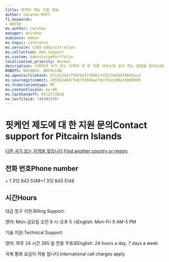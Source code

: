 ```yaml
---
title: 핏케언 제도 지원 정보
author: cmcatee-MSFT
f1.keywords:
- NOCSH
ms.author: cmcatee
manager: mnirkhe
audience: Admin
ms.topic: reference
ms.service: o365-administration
ms.collection: Adm_Support
ms.custom: AdminSurgePortfolio
localization_priority: Normal
description: 사용자의 국가 또는 지역에 대 한 지원 서비스에 문의 하는 방법을 알아보세요.
ROBOTS: NOINDEX, NOFOLLOW
ms.openlocfilehash: bfce134dcf94f6472788617e52154dd9f0b95acd
ms.sourcegitcommit: 2d59b24b877487f3b84aefdc7b1e200a21009999
ms.translationtype: MT
ms.contentlocale: ko-KR
ms.lasthandoff: 05/27/2020
ms.locfileid: "44391576"
---
```

# <a name="contact-support-for-pitcairn-islands"></a><span data-ttu-id="63678-103">핏케언 제도에 대 한 지원 문의</span><span class="sxs-lookup"><span data-stu-id="63678-103">Contact support for Pitcairn Islands</span></span>

<span data-ttu-id="63678-104">[다른 국가 또는 지역을 찾습니다](../contact-support-for-business-products.md).</span><span class="sxs-lookup"><span data-stu-id="63678-104">[Find another country or region](../contact-support-for-business-products.md).</span></span>

## <a name="phone-number"></a><span data-ttu-id="63678-105">전화 번호</span><span class="sxs-lookup"><span data-stu-id="63678-105">Phone number</span></span>
<span data-ttu-id="63678-106">+ 1 312 843 5148</span><span class="sxs-lookup"><span data-stu-id="63678-106">+1 312 843 5148</span></span>

## <a name="hours"></a><span data-ttu-id="63678-107">시간</span><span class="sxs-lookup"><span data-stu-id="63678-107">Hours</span></span>
<span data-ttu-id="63678-108">대금 청구 지원:</span><span class="sxs-lookup"><span data-stu-id="63678-108">Billing Support:</span></span>

<span data-ttu-id="63678-109">영어: Mon-금요일 오전 9 시-오후 5 시</span><span class="sxs-lookup"><span data-stu-id="63678-109">English: Mon-Fri 9 AM-5 PM</span></span>

<span data-ttu-id="63678-110">기술 지원:</span><span class="sxs-lookup"><span data-stu-id="63678-110">Technical Support:</span></span>

<span data-ttu-id="63678-111">영어: 하루 24 시간 365 일 연중 무휴로</span><span class="sxs-lookup"><span data-stu-id="63678-111">English: 24 hours a day, 7 days a week</span></span>

<span data-ttu-id="63678-112">국제 통화 요금이 적용 됩니다.</span><span class="sxs-lookup"><span data-stu-id="63678-112">International call charges apply</span></span>
